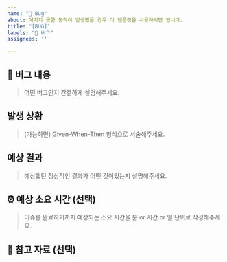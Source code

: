 ```yaml
---
name: "🐛 Bug"
about: 예기치 못한 동작이 발생했을 경우 이 템플릿을 사용하시면 됩니다.
title: "[BUG]"
labels: "🐛 버그"
assignees: ''

---
```


## 🐛 버그 내용

> 어떤 버그인지 간결하게 설명해주세요.

## 발생 상황

> (가능하면) Given-When-Then 형식으로 서술해주세요.

## 예상 결과

> 예상했던 정상적인 결과가 어떤 것이었는지 설명해주세요.

## ⏰ 예상 소요 시간 (선택)

> 이슈를 완료하기까지 예상되는 소요 시간을 분 or 시간 or 일 단위로 작성해주세요.

## 📁 참고 자료 (선택)
